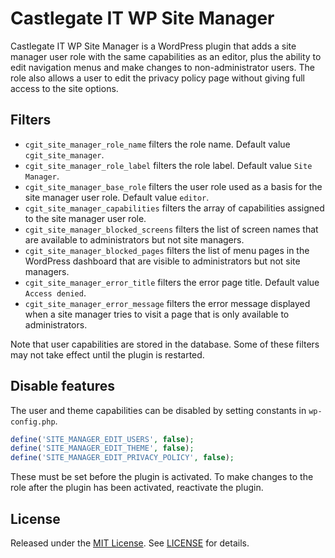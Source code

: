# Castlegate IT WP Site Manager

Castlegate IT WP Site Manager is a WordPress plugin that adds a site manager user role with the same capabilities as an editor, plus the ability to edit navigation menus and make changes to non-administrator users. The role also allows a user to edit the privacy policy page without giving full access to the site options.

## Filters

*   `cgit_site_manager_role_name` filters the role name. Default value `cgit_site_manager`.
*   `cgit_site_manager_role_label` filters the role label. Default value `Site Manager`.
*   `cgit_site_manager_base_role` filters the user role used as a basis for the site manager user role. Default value `editor`.
*   `cgit_site_manager_capabilities` filters the array of capabilities assigned to the site manager user role.
*   `cgit_site_manager_blocked_screens` filters the list of screen names that are available to administrators but not site managers.
*   `cgit_site_manager_blocked_pages` filters the list of menu pages in the WordPress dashboard that are visible to administrators but not site managers.
*   `cgit_site_manager_error_title` filters the error page title. Default value `Access denied`.
*   `cgit_site_manager_error_message` filters the error message displayed when a site manager tries to visit a page that is only available to administrators.

Note that user capabilities are stored in the database. Some of these filters may not take effect until the plugin is restarted.

## Disable features

The user and theme capabilities can be disabled by setting constants in `wp-config.php`.

~~~ php
define('SITE_MANAGER_EDIT_USERS', false);
define('SITE_MANAGER_EDIT_THEME', false);
define('SITE_MANAGER_EDIT_PRIVACY_POLICY', false);
~~~

These must be set before the plugin is activated. To make changes to the role after the plugin has been activated, reactivate the plugin.

## License

Released under the [MIT License](https://opensource.org/licenses/MIT). See [LICENSE](LICENSE) for details.
